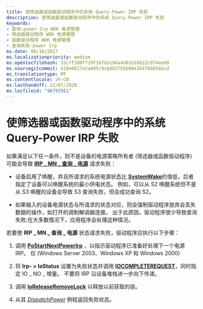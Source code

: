 ```yaml
---
title: 使筛选器或函数驱动程序中的系统 Query-Power IRP 失败
description: 使筛选器或函数驱动程序中的系统 Query-Power IRP 失败
keywords:
- 查询-power Irp WDK 电源管理
- 筛选器驱动程序 WDK 电源管理
- 函数驱动程序 WDK 电源管理
- 查询失败-power Irp
ms.date: 06/16/2017
ms.localizationpriority: medium
ms.openlocfilehash: 33cff100f729f3bfda194a4d01b16822c074ee60
ms.sourcegitcommit: 418e6617e2a695c9cb4b37b5b60e264760858acd
ms.translationtype: MT
ms.contentlocale: zh-CN
ms.lasthandoff: 12/07/2020
ms.locfileid: "96793561"
---
```

# <a name="failing-a-system-query-power-irp-in-a-filter-or-function-driver"></a>使筛选器或函数驱动程序中的系统 Query-Power IRP 失败





如果满足以下任一条件，则不是设备的电源策略所有者 (筛选器或函数驱动程序) 可能会导致 [**IRP \_ MN \_ 查询 \_ 电源**](./irp-mn-query-power.md) 请求失败：

-   设备启用了唤醒，并且所请求的系统电源状态比 [**SystemWake**](systemwake.md)的值低，后者指定了设备可以唤醒系统的最小供电状态。 例如，可以从 S2 唤醒系统但不是从 S3 唤醒的设备会导致 S3 查询失败，但会成功查询 S2。

-   如果输入的设备电源状态与所请求的状态对应，则会强制驱动程序放弃会丢失数据的操作，如打开的调制解调器连接。 出于此原因，驱动程序很少导致查询失败;在大多数情况下，应用程序会处理这种情况。

若要使 **IRP \_ MN \_ 查询 \_ 电源** 状态请求失败，驱动程序应执行以下步骤：

1.  调用 [**PoStartNextPowerIrp**](/windows-hardware/drivers/ddi/ntifs/nf-ntifs-postartnextpowerirp) ，以指示驱动程序已准备好处理下一个电源 IRP。 仅 (Windows Server 2003、Windows XP 和 Windows 2000) 

2.  将 **Irp- &gt; IoStatus** 设置为失败状态并调用 [**IOCOMPLETEREQUEST**](/windows-hardware/drivers/ddi/wdm/nf-wdm-iocompleterequest)，同时指定 IO \_ NO \_ 增量。 不要将 IRP 沿设备堆栈进一步向下传递。

3.  调用 [**IoReleaseRemoveLock**](/windows-hardware/drivers/ddi/wdm/nf-wdm-ioreleaseremovelock) 以释放以前获取的锁。

4.  从其 [*DispatchPower*](/windows-hardware/drivers/ddi/wdm/nc-wdm-driver_dispatch) 例程返回失败状态。

 

